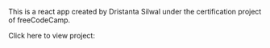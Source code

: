This is a react app created by Dristanta Silwal under the certification project of freeCodeCamp.

Click here to view project: 